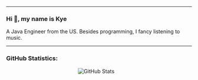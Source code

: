 ****

### Hi 👋, my name is Kye

A Java Engineer from the US. Besides programming, I fancy listening to music.

****

### GitHub Statistics:
<div align="center">
    <img alt="GitHub Stats" src="https://github-readme-stats.vercel.app/api/?username=kye-dev&show_icons=true&bg_color=30,e96443,904e95&title_color=fff&text_color=fff" />
    &nbsp;&nbsp;&nbsp;
</div>
